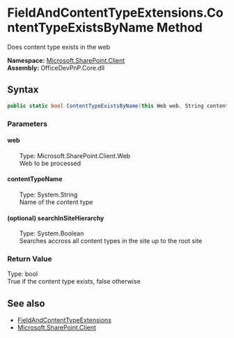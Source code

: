 # FieldAndContentTypeExtensions.ContentTypeExistsByName Method  
 Does content type exists in the web   

**Namespace:** [Microsoft.SharePoint.Client](Microsoft.SharePoint.Client.md)  
**Assembly:** OfficeDevPnP.Core.dll  
## Syntax
```C#
public static bool ContentTypeExistsByName(this Web web, String contentTypeName, Boolean searchInSiteHierarchy = False)
```
### Parameters
#### web  
&emsp;&emsp;Type: Microsoft.SharePoint.Client.Web  
&emsp;&emsp;Web to be processed  

  

#### contentTypeName  
&emsp;&emsp;Type: System.String  
&emsp;&emsp;Name of the content type  

  

#### (optional) searchInSiteHierarchy  
&emsp;&emsp;Type: System.Boolean  
&emsp;&emsp;Searches accross all content types in the site up to the root site  

  

### Return Value
Type: bool  
True if the content type exists, false otherwise  


## See also
- [FieldAndContentTypeExtensions](Microsoft.SharePoint.Client.FieldAndContentTypeExtensions.md) 
- [Microsoft.SharePoint.Client](Microsoft.SharePoint.Client.md) 
